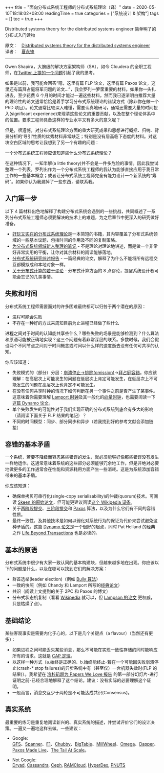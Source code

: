 +++
title = "面向分布式系统工程师的分布式系统理论（译）"
date = 2020-05-10T18:18:02+08:00
readingTime = true
categories = ["系统设计 & 架构"]
tags = []
toc = true
+++

Distributed systems theory for the distributed systems engineer 简单明了的分布式入门读物

<!--more-->

原文：<i class="fas fa-external-link-alt"></i>&nbsp;&nbsp; [Distributed systems theory for the distributed systems engineer](http://the-paper-trail.org/blog/distributed-systems-theory-for-the-distributed-systems-engineer/)  
译者：<i class="fas fa-external-link-alt"></i>&nbsp;&nbsp; [夏永锋](http://blog.xiayf.cn/2014/08/10/Distributed-systems-theory-for-the-distributed-systems-engineer/)

---

Gwen Shapira，大腕级的解决方案架构师（SA），如今 Cloudera 的全职工程师，在[Twitter 上提的一个问题](https://twitter.com/gwenshap/status/497203248332165121)引起了我的思考。

如果是以前，我可能会回答“嗯，这里有篇 FLP 论文，这里有篇 Paxos 论文，这里还有篇拜占庭将军问题的论文...”，我会罗列一箩筐重要的材料，如果你一头扎进去，至少花费 6 个月的时间才能过一遍这些材料。然而我已逐渐明白推荐大量的理论性的论文通常恰恰是着手学习分布式系统理论的错误方式（除非你在做一个 PhD 项目）。论文通常比较深入难懂，需要认真地研习，通常还需要大量的时间投入(significant experience)来理清这些论文的重要贡献，以及在整个理论体系中的位置。要求工程师具备这样的专业水平又有多大的意义呢？

但是，很遗憾，对分布式系统理论方面的重大研究成果和思想进行概括、归纳、背景分析的‘导引’性质的优秀材料非常缺乏；特别是没有居高临下态度的材料。对这块空白区域的思考让我想到了另一个有趣的问题：

一个分布式系统工程师应该知道些什么分布式系统理论？

在这种情况下，一知半解(a little theory)并不会是一件多危险的事情。因此我尝试整理一个列表，罗列出作为一个分布式系统工程师的我认为能够直接应用于我日常工作的一些基本概念；或者让分布式系统工程师完全有能力设计一个新系统的“筹码”。如果你认为我漏掉了一些东西，请联系我。

## 入门第一步

以下 4 篇材料出色地解释了构建分布式系统会遇到的一些挑战，共同概述了一系列分布式系统工程师必须要解决的技术上的难题，为之后章节中更深入的研究做好准备。

-   [好玩又实在的分布式系统理论](http://book.mixu.net/distsys/)是一本简短的书籍，其内容覆盖了分布式系统领域的一些基本议题，包括时间的作用及不同的复制策略。
-   [为分布式系统领域新人整理的笔记](http://www.somethingsimilar.com/2013/01/14/notes-on-distributed-systems-for-young-bloods/) - 不是理论对理论地讲述，而是做一个非常好非常实用的平衡，让你对其余材料的阅读能够落地。
-   [分布式系统研究综述报告](http://citeseerx.ist.psu.edu/viewdoc/summary?doi=10.1.1.41.7628) - 一篇经典的论文，解释了为什么不能将所有远程交互都模拟成和本地对象一样。
-   [关于分布式计算的若干谬论](http://en.wikipedia.org/wiki/Fallacies_of_Distributed_Computing) - 分布式计算方面的 8 点谬论，提醒系统设计者可能会忘记的几类事情。

## 失败和时间

分布式系统工程师需要面对的许多困难最终都可以归咎于两个潜在的原因：

-   进程可能会失败
-   不存在一种好的方式来周知目前为止进程已经做了些什么

进程之间对于时间的认知能共享些什么？哪些失败的场景是能够检测到？什么算法和原语可能被正确地实现？这三个问题有着非常深层的联系。多数时候，我们会假设两个不同节点之间对于时间概念或时间以什么样的速度逝去没有任何可共享的认知。

你应该知道：

-   失败模式的（部分）分层：[崩溃停止->排除(omission)](http://www.cse.psu.edu/~gcao/teach/513-00/c7.pdf)->[拜占庭容错](http://en.wikipedia.org/wiki/Byzantine_fault_tolerance)。你应该理解：在高层次上可能发生的问题在低层次上肯定可能发生，在低层次上不可能发生的问题在高层次上也肯定不可能发生。
-   在没有任何共享时钟的情况下如何判断在另一个事件之前是否产生了某事件。这意味着你需要理解 [Lamport 时钟](http://web.stanford.edu/class/cs240/readings/lamport.pdf)及其一般化的[向量时钟](http://en.wikipedia.org/wiki/Vector_clock)，也需要阅读一下[这篇 Dynamo 论文](http://www.allthingsdistributed.com/files/amazon-dynamo-sosp2007.pdf)。
-   单个失败发生的可能性对于我们实现正确的分布式系统到底会有多大的影响（请阅读下面关于 FLP 结果的笔记）？
-   不同的时间模型：同步、部分同步和异步（若我找到好的参考文献会添加链接）

## 容错的基本矛盾

一个系统，若要不降级而容忍某些错误的发生，就必须能够好像那些错误没有发生一样地运作。这通常意味着系统的这些部分必须能够冗余地工作，但是非绝对必要地做更多的工作通常会在性能和资源耗用方面产生一些消耗。这是为系统添加容错带来的基本矛盾。

你应该知道：

-   确保单拷贝可串行化(single-copy serialisability)的仲裁(quorum)技术。可阅读 [Skeen 的原始论文](https://ecommons.library.cornell.edu/bitstream/1813/6323/1/82-483.pdf)，但可能更建议阅读[这个 Wikipedia 词条](<http://en.wikipedia.org/wiki/Quorum_(distributed_computing)>)。
-   关于[两阶段提交](http://the-paper-trail.org/blog/consensus-protocols-two-phase-commit/)、[三阶段提交](http://the-paper-trail.org/blog/consensus-protocols-three-phase-commit/)和 [Paxos](http://the-paper-trail.org/blog/consensus-protocols-paxos/) 算法，以及为什么它们有不同的容错性质。
-   最终一致性，及其他技术是如何以弱化对系统行为的保证为代价来尝试避免这种矛盾的。这篇 [Dynamo 论文](http://www.allthingsdistributed.com/files/amazon-dynamo-sosp2007.pdf)是一个很好的起点，同时 Pat Helland 的经典之作 [Life Beyond Transactions](http://www.ics.uci.edu/~cs223/papers/cidr07p15.pdf) 也是必读的。

## 基本的原语

分布式系统中很少有大家一致认同的基本构建块，但越来越多地在出现。你应该以下的问题是什么，以及在哪可以找到它们的解决方案：

-   群首选举(leader election)（例如 [Bully 算法](http://en.wikipedia.org/wiki/Bully_algorithm)）
-   一致的快照（例如 Chandy 和 Lamport 所写的[经典论文](http://research.microsoft.com/en-us/um/people/lamport/pubs/chandy.pdf)）
-   共识（阅读上文提到的关于 2PC 和 Paxos 的博文）
-   分布式状态机复制（看看 [Wikipedia](http://en.wikipedia.org/wiki/State_machine_replication) 就可以，但 [Lampson 的论文](http://research.microsoft.com/en-us/um/people/blampson/58-Consensus/Acrobat.pdf) 更权威，只是枯燥了点）。

## 基础结论

某些客观事实是需要内化于心的，以下是几个关键点（a flavour）（当然还有更多）：

-   如果进程之间可能丢失某些消息，那么不可能在实现一致性存储的同时能响应所有的请求。这就是 [CAP 定理](http://lpd.epfl.ch/sgilbert/pubs/BrewersConjecture-SigAct.pdf)。
-   以这样一种方式（a.始终是正确的、b.始终能终止-若在一个可能因失败崩溃停止(crash-\* stop failures)的异步系统中有（甚至仅）一台机器失效时(FLP 的结果)）。我希望在 [洛杉矶题为 Papers We Love 报告](http://www.slideshare.net/HenryRobinson/pwl-nonotes) 的第一部分幻灯片-进行证明之前-已经合理地解释了这个结论。建议：没有实际的必要理解这个证明。
-   一般而言，消息交互少于两轮是不可能达成共识(Consensus)。

## 真实系统

最重要的练习是重复地阅读新兴的、真实系统的描述，并尝试评价它们的设计决策。一遍又一遍地这样去做。一些建议：

-   Google:  
     [GFS](http://static.googleusercontent.com/media/research.google.com/en/us/archive/gfs-sosp2003.pdf)、[Spanner](http://static.googleusercontent.com/media/research.google.com/en/us/archive/spanner-osdi2012.pdf)、[F1](http://static.googleusercontent.com/media/research.google.com/en/us/pubs/archive/41344.pdf)、[Chubby](http://static.googleusercontent.com/media/research.google.com/en/us/archive/chubby-osdi06.pdf)、[BigTable](http://static.googleusercontent.com/media/research.google.com/en/us/archive/bigtable-osdi06.pdf)、[MillWheel](http://static.googleusercontent.com/media/research.google.com/en/us/pubs/archive/41378.pdf)、[Omega](http://eurosys2013.tudos.org/wp-content/uploads/2013/paper/Schwarzkopf.pdf)、[Dapper](http://static.googleusercontent.com/media/research.google.com/en/us/pubs/archive/36356.pdf)、[Paxos Made Live](http://www.cs.utexas.edu/users/lorenzo/corsi/cs380d/papers/paper2-1.pdf)、[The Tail At Scale](http://cacm.acm.org/magazines/2013/2/160173-the-tail-at-scale/abstract)。

-   Not Google:  
    [Dryad](http://research.microsoft.com/en-us/projects/dryad/eurosys07.pdf), [Cassandra](https://www.cs.cornell.edu/projects/ladis2009/papers/lakshman-ladis2009.pdf), [Ceph](http://ceph.com/papers/weil-ceph-osdi06.pdf), [RAMCloud](https://ramcloud.stanford.edu/wiki/display/ramcloud/RAMCloud+Papers), [HyperDex](http://hyperdex.org/papers/), [PNUTS](http://www.mpi-sws.org/~druschel/courses/ds/papers/cooper-pnuts.pdf)

